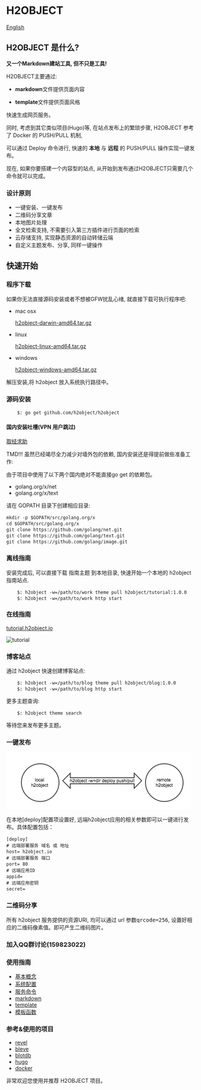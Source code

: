 H2OBJECT
========

[English](https://github.com/h2object/h2object/blob/master/doc/english/index.md)

## H2OBJECT 是什么?

**又一个Markdown建站工具, 但不只是工具!**

H2OBJECT主要通过:

 * **markdown**文件提供页面内容

 * **template**文件提供页面风格
	
快速生成网页服务。

同时, 考虑到其它类似项目(Hugo)等, 在站点发布上的繁琐步骤, H2OBJECT 参考了 Docker 的 PUSH/PULL 机制,

可以通过 Deploy 命令进行, 快速的 **本地** 与 **远程** 的 PUSH/PULL 操作实现一键发布。

现在, 如果你要搭建一个内容型的站点, 从开始到发布通过H2OBJECT只需要几个命令就可以完成。

### 设计原则

-	一键安装、一键发布
-	二维码分享文章
-	本地图片处理
-	全文检索支持, 不需要引入第三方插件进行页面的检索
-	云存储支持, 实现静态资源的自动转储云端
-	自定义主题发布、分享, 同样一键操作

## 快速开始

### 程序下载

如果你无法直接源码安装或者不想被GFW扰乱心绪, 就直接下载可执行程序吧:

-	mac osx

	[h2object-darwin-amd64.tar.gz](http://dl.h2object.io/h2object/macosx/1.0.1.tar.gz)

-	linux

	[h2object-linux-amd64.tar.gz](http://dl.h2object.io/h2object/linux/1.0.1.tar.gz)

-	windows

	[h2object-windows-amd64.tar.gz](http://dl.h2object.io/h2object/windows/1.0.1.tar.gz)

解压安装,将 h2object 放入系统执行路径中。

### 源码安装

````
	$: go get github.com/h2object/h2object
````

#### 国内安装吐槽(VPN 用户跳过)

[取经求助](http://tangseng99.com)

TMD!!! 虽然已经竭尽全力减少对墙外包的依赖, 国内安装还是得提前做些准备工作:

由于项目中使用了以下两个国内绝对不能直接go get 的依赖包。
	
 * golang.org/x/net
 * golang.org/x/text

请在 GOPATH 目录下创建相应目录:

	mkdir -p $GOPATH/src/golang.org/x
	cd $GOPATH/src/golang.org/x
	git clone https://github.com/golang/net.git
	git clone https://github.com/golang/text.git
	git clone https://github.com/golang/image.git

### 离线指南

安装完成后, 可以直接下载 指南主题 到本地目录, 快速开始一个本地的 h2object 指南站点.
````
	$: h2object -w=/path/to/work theme pull h2object/tutorial:1.0.0
	$: h2object -w=/path/to/work http start
````

### 在线指南

[tutorial.h2object.io](http://tutorial.h2object.io)

![tutorial](http://tutorial.h2object.io?qrcode=256)

### 博客站点

通过 h2object 快速创建博客站点:

````
	$: h2object -w=/path/to/blog theme pull h2object/blog:1.0.0
	$: h2object -w=/path/to/blog http start
````
更多主题查询:

````
	$: h2object theme search
````
等待您来发布更多主题。


### 一键发布

![deploy command](https://github.com/h2object/h2object/blob/master/doc/img/deploy.png)

在本地[deploy]配置项设置好, 远端h2object应用的相关参数即可以一键进行发布。具体配置包括：

````
[deploy]
# 远端部署服务 域名 或 地址
host= h2object.io
# 远端部署服务 端口
port= 80
# 远端应用ID
appid= 
# 远端应用密钥
secret= 
````
### 二维码分享

所有 h2object 服务提供的资源URI, 均可以通过 url 参数<kbd>qrcode=256</kbd>, 设置好相应的二维码像素值。即可产生二维码图片。

### 加入QQ群讨论(159823022)

### 使用指南

-	[基本概念](https://github.com/h2object/h2object/blob/master/doc/chinese/basic.md)
-	[系统配置](https://github.com/h2object/h2object/blob/master/doc/chinese/configure.md)
-	[服务命令](https://github.com/h2object/h2object/blob/master/doc/chinese/command.md)
-	[markdown](https://github.com/h2object/h2object/blob/master/doc/chinese/markdown.md)
-	[template](https://github.com/h2object/h2object/blob/master/doc/chinese/template.md)
-	[模板函数](https://github.com/h2object/h2object/blob/master/doc/chinese/functions.md)

### 参考&使用的项目

-	[revel](https://github.com/revel/revel)
-	[bleve](https://github.com/blevesearch/bleve)
-	[blotdb](https://github.com/boltdb/bolt)
-	[hugo](https://github.com/spf3/hugo)
-	[docker](https://github.com/docker/docker)

非常欢迎您使用并推荐 H2OBJECT 项目。



